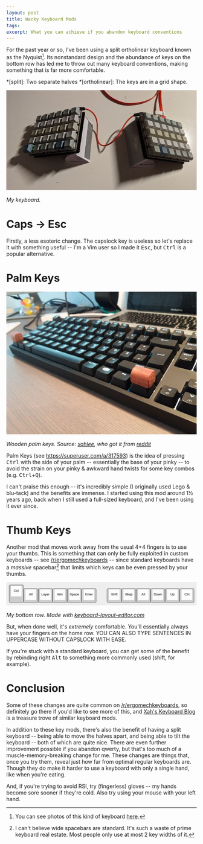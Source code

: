```yaml
---
layout: post
title: Wacky Keyboard Mods
tags:
excerpt: What you can achieve if you abandon keyboard conventions
---
```


For the past year or so, I've been using a split ortholinear keyboard known as the Nyquist[^1]. Its nonstandard design and the abundance of keys on the bottom row has led me to throw out many keyboard conventions, making something that is far more comfortable.

*[split]: Two separate halves
*[ortholinear]: The keys are in a grid shape.

[^1]: You can see photos of this kind of keyboard [here](http://xahlee.info/kbd/nyquist_keyboard.html).

<!--more-->

![My keyboard](/assets/nyquist.jpg)

*My keyboard.*

# Caps → Esc

Firstly, a less esoteric change. The capslock key is useless so let's replace it with something useful -- I'm a Vim user so I made it <kbd>Esc</kbd>, but <kbd>Ctrl</kbd> is a popular alternative.

# Palm Keys

![Wooden Palm Keys](/assets/palm-key.jpg)

*Wooden palm keys. Source: [xahlee](http://ergoemacs.org/emacs/emacs_pinky.html), who got it from [reddit](https://www.reddit.com/r/emacs/comments/7zvw2b/my_weapon_against_emacs_pinky/)*

Palm Keys (see <https://superuser.com/a/317593>) is the idea of pressing <kbd>Ctrl</kbd> with the side of your palm -- essentially the base of your pinky -- to avoid the strain on your pinky & awkward hand twists for some key combos (e.g. <kbd>Ctrl</kbd>+<kbd>Q</kbd>).

I can't praise this enough -- it's incredibly simple (I originally used Lego & blu-tack) and the benefits are immense. I started using this mod around 1½ years ago, back when I still used a full-sized keyboard, and I've been using it ever since.

# Thumb Keys

Another mod that moves work away from the usual 4+4 fingers is to use your thumbs. This is something that can only be fully exploited in custom keyboards -- see [/r/ergomechkeyboards][r-ergomk] -- since standard keyboards have a *massive* spacebar[^2] that limits which keys can be even pressed by your thumbs.

[r-ergomk]: reddit.com/r/ergomechkeyboards

[^2]: I can't believe wide spacebars are standard. It's such a waste of prime keyboard real estate. Most people only use at most 2 key widths of it.

![My bottom row](/assets/keyboard-layout.png)

*My bottom row. Made with [keyboard-layout-editor.com](http://www.keyboard-layout-editor.com/)*

But, when done well, it's *extremely* comfortable. You'll essentially always have your fingers on the home row. YOU CAN ALSO TYPE SENTENCES IN UPPERCASE WITHOUT CAPSLOCK WITH EASE.

If you're stuck with a standard keyboard, you can get some of the benefit by rebinding right <kbd>Alt</kbd> to something more commonly used (shift, for example).

# Conclusion

Some of these changes are quite common on [/r/ergomechkeyboards][r-ergomk], so definitely go there if you'd like to see more of this, and [Xah's Keyboard Blog][xah-kb] is a treasure trove of similar keyboard mods.

[xah-kb]: http://xahlee.info/kbd/keyboard_blog.html

In addition to these key mods, there's also the benefit of having a split keyboard -- being able to move the halves apart, and being able to tilt the keyboard -- both of which are quite nice. There are even further improvement possible if you abandon qwerty, but that's too much of a muscle-memory-breaking change for me. These changes are things that, once you try them, reveal just how far from optimal regular keyboards are. Though they do make it harder to use a keyboard with only a single hand, like when you're eating.

And, if you're trying to avoid RSI, try (fingerless) gloves -- my hands become sore sooner if they're cold. Also try using your mouse with your left hand.

